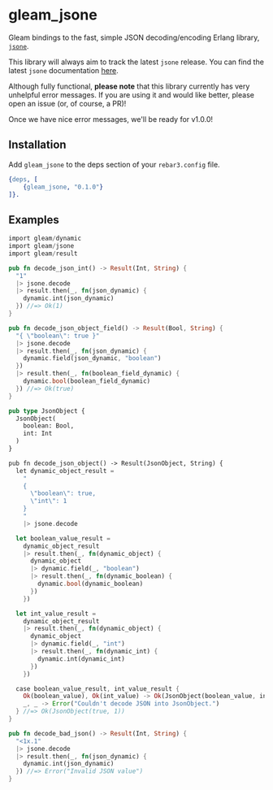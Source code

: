 # gleam_jsone

Gleam bindings to the fast, simple JSON decoding/encoding Erlang library,
[`jsone`](https://github.com/sile/jsone).

This library will always aim to track the latest `jsone` release. You can find
the latest `jsone` documentation [here](https://hexdocs.pm/jsone/).

Although fully functional, **please note** that this library currently has very
unhelpful error messages. If you are using it and would like better, please open
an issue (or, of course, a PR)!

Once we have nice error messages, we'll be ready for v1.0.0!

## Installation

Add `gleam_jsone` to the deps section of your `rebar3.config` file.

```erlang
{deps, [
    {gleam_jsone, "0.1.0"}
]}.
```

## Examples

```rust
import gleam/dynamic
import gleam/jsone
import gleam/result

pub fn decode_json_int() -> Result(Int, String) {
  "1"
  |> jsone.decode
  |> result.then(_, fn(json_dynamic) {
    dynamic.int(json_dynamic)
  }) //=> Ok(1)
}

pub fn decode_json_object_field() -> Result(Bool, String) {
  "{ \"boolean\": true }"
  |> jsone.decode
  |> result.then(_, fn(json_dynamic) {
    dynamic.field(json_dynamic, "boolean")
  })
  |> result.then(_, fn(boolean_field_dynamic) {
    dynamic.bool(boolean_field_dynamic)
  }) //=> Ok(true)
}

pub type JsonObject {
  JsonObject(
    boolean: Bool,
    int: Int
  )
}

pub fn decode_json_object() -> Result(JsonObject, String) {
  let dynamic_object_result =
    "
    {
      \"boolean\": true,
      \"int\": 1
    }
    "
    |> jsone.decode

  let boolean_value_result =
    dynamic_object_result
    |> result.then(_, fn(dynamic_object) {
      dynamic_object
      |> dynamic.field(_, "boolean")
      |> result.then(_, fn(dynamic_boolean) {
        dynamic.bool(dynamic_boolean)
      })
    })

  let int_value_result =
    dynamic_object_result
    |> result.then(_, fn(dynamic_object) {
      dynamic_object
      |> dynamic.field(_, "int")
      |> result.then(_, fn(dynamic_int) {
        dynamic.int(dynamic_int)
      })
    })

  case boolean_value_result, int_value_result {
    Ok(boolean_value), Ok(int_value) -> Ok(JsonObject(boolean_value, int_value))
    _, _ -> Error("Couldn't decode JSON into JsonObject.")
  } //=> Ok(JsonObject(true, 1))
}

pub fn decode_bad_json() -> Result(Int, String) {
  "<1x.1"
  |> jsone.decode
  |> result.then(_, fn(json_dynamic) {
    dynamic.int(json_dynamic)
  }) //=> Error("Invalid JSON value")
}
```

